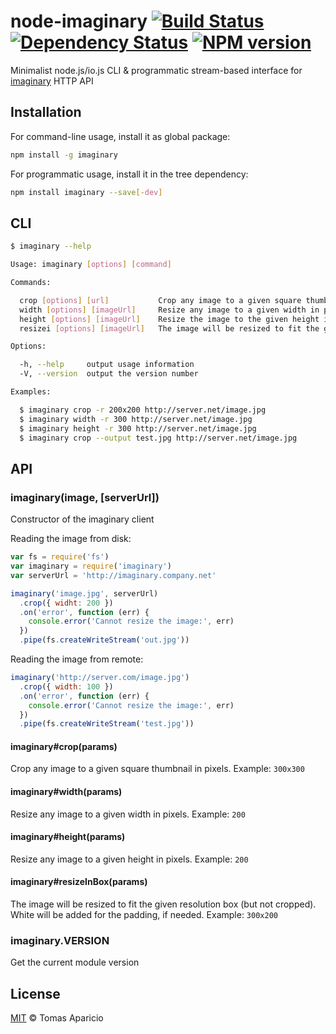 # node-imaginary [![Build Status](https://api.travis-ci.org/h2non/node-imaginary.svg?branch=master)][travis] [![Dependency Status](https://gemnasium.com/h2non/node-imaginary.svg)][gemnasium] [![NPM version](https://badge.fury.io/js/imaginary.svg)][npm]

Minimalist node.js/io.js CLI & programmatic stream-based interface for [imaginary](https://github.com/h2non/imaginary) HTTP API

## Installation

For command-line usage, install it as global package:
```bash
npm install -g imaginary
```

For programmatic usage, install it in the tree dependency:
```bash
npm install imaginary --save[-dev]
```

## CLI

```bash
$ imaginary --help
```

```bash
Usage: imaginary [options] [command]

Commands:

  crop [options] [url]           Crop any image to a given square thumbnail in pixels
  width [options] [imageUrl]     Resize any image to a given width in pixels
  height [options] [imageUrl]    Resize the image to the given height in pixels
  resizei [options] [imageUrl]   The image will be resized to fit the given resolution box (but not cropped). White will be added for the padding, if needed

Options:

  -h, --help     output usage information
  -V, --version  output the version number

Examples:

  $ imaginary crop -r 200x200 http://server.net/image.jpg
  $ imaginary width -r 300 http://server.net/image.jpg
  $ imaginary height -r 300 http://server.net/image.jpg
  $ imaginary crop --output test.jpg http://server.net/image.jpg
````

## API

### imaginary(image, [serverUrl])

Constructor of the imaginary client

Reading the image from disk:
```js
var fs = require('fs')
var imaginary = require('imaginary')
var serverUrl = 'http://imaginary.company.net'

imaginary('image.jpg', serverUrl)
  .crop({ widht: 200 })
  .on('error', function (err) {
    console.error('Cannot resize the image:', err)
  })
  .pipe(fs.createWriteStream('out.jpg'))
```

Reading the image from remote:
```js
imaginary('http://server.com/image.jpg')
  .crop({ width: 100 })
  .on('error', function (err) {
    console.error('Cannot resize the image:', err)
  })
  .pipe(fs.createWriteStream('test.jpg'))
```

#### imaginary#crop(params)

Crop any image to a given square thumbnail in pixels. Example: `300x300`

#### imaginary#width(params)

Resize any image to a given width in pixels. Example: `200`

#### imaginary#height(params)

Resize any image to a given height in pixels. Example: `200`

#### imaginary#resizeInBox(params)

The image will be resized to fit the given resolution box (but not cropped). White will be added for the padding, if needed.
Example: `300x200`

### imaginary.VERSION

Get the current module version

## License

[MIT](http://opensource.org/licenses/MIT) © Tomas Aparicio

[travis]: http://travis-ci.org/h2non/node-imaginary
[gemnasium]: https://gemnasium.com/h2non/node-imaginary
[npm]: http://npmjs.org/package/imaginary
